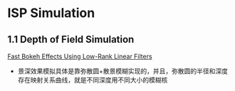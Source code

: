 # ISP Simulation

## 1.1 Depth of Field Simulation

[Fast Bokeh Effects Using Low-Rank Linear Filters](https://web.ics.purdue.edu/~tmcgraw/papers/dof_mcgraw_2014.pdf)

- 景深效果模拟具体是靠弥散圆+散景模糊实现的，并且，弥散圆的半径和深度存在映射关系曲线，就是不同深度用不同大小的模糊核